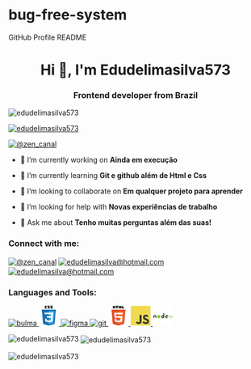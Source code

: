 # bug-free-system
GitHub Profile README
<h1 align="center">Hi 👋, I'm Edudelimasilva573</h1>
<h3 align="center">Frontend developer from Brazil</h3>

<p align="left"> <img src="https://komarev.com/ghpvc/?username=edudelimasilva573&label=Profile%20views&color=0e75b6&style=flat" alt="edudelimasilva573" /> </p>

<p align="left"> <a href="https://github.com/ryo-ma/github-profile-trophy"><img src="https://github-profile-trophy.vercel.app/?username=edudelimasilva573" alt="edudelimasilva573" /></a> </p>

<p align="left"> <a href="https://twitter.com/@zen_canal" target="blank"><img src="https://img.shields.io/twitter/follow/@zen_canal?logo=twitter&style=for-the-badge" alt="@zen_canal" /></a> </p>

- 🔭 I’m currently working on **Ainda em execução**

- 🌱 I’m currently learning **Git e github além de Html e Css**

- 👯 I’m looking to collaborate on **Em qualquer projeto para aprender**

- 🤝 I’m looking for help with **Novas experiências de trabalho**

- 💬 Ask me about **Tenho muitas perguntas além das suas!**

<h3 align="left">Connect with me:</h3>
<p align="left">
<a href="https://twitter.com/@zen_canal" target="blank"><img align="center" src="https://raw.githubusercontent.com/rahuldkjain/github-profile-readme-generator/master/src/images/icons/Social/twitter.svg" alt="@zen_canal" height="30" width="40" /></a>
<a href="https://fb.com/edudelimasilva@hotmail.com" target="blank"><img align="center" src="https://raw.githubusercontent.com/rahuldkjain/github-profile-readme-generator/master/src/images/icons/Social/facebook.svg" alt="edudelimasilva@hotmail.com" height="30" width="40" /></a>
<a href="https://instagram.com/edudelimasilva@hotmail.com" target="blank"><img align="center" src="https://raw.githubusercontent.com/rahuldkjain/github-profile-readme-generator/master/src/images/icons/Social/instagram.svg" alt="edudelimasilva@hotmail.com" height="30" width="40" /></a>
</p>

<h3 align="left">Languages and Tools:</h3>
<p align="left"> <a href="https://bulma.io/" target="_blank" rel="noreferrer"> <img src="https://raw.githubusercontent.com/gilbarbara/logos/804dc257b59e144eaca5bc6ffd16949752c6f789/logos/bulma.svg" alt="bulma" width="40" height="40"/> </a> <a href="https://www.w3schools.com/css/" target="_blank" rel="noreferrer"> <img src="https://raw.githubusercontent.com/devicons/devicon/master/icons/css3/css3-original-wordmark.svg" alt="css3" width="40" height="40"/> </a> <a href="https://www.figma.com/" target="_blank" rel="noreferrer"> <img src="https://www.vectorlogo.zone/logos/figma/figma-icon.svg" alt="figma" width="40" height="40"/> </a> <a href="https://git-scm.com/" target="_blank" rel="noreferrer"> <img src="https://www.vectorlogo.zone/logos/git-scm/git-scm-icon.svg" alt="git" width="40" height="40"/> </a> <a href="https://www.w3.org/html/" target="_blank" rel="noreferrer"> <img src="https://raw.githubusercontent.com/devicons/devicon/master/icons/html5/html5-original-wordmark.svg" alt="html5" width="40" height="40"/> </a> <a href="https://developer.mozilla.org/en-US/docs/Web/JavaScript" target="_blank" rel="noreferrer"> <img src="https://raw.githubusercontent.com/devicons/devicon/master/icons/javascript/javascript-original.svg" alt="javascript" width="40" height="40"/> </a> <a href="https://nodejs.org" target="_blank" rel="noreferrer"> <img src="https://raw.githubusercontent.com/devicons/devicon/master/icons/nodejs/nodejs-original-wordmark.svg" alt="nodejs" width="40" height="40"/> </a> </p>

<p><img align="left" src="https://github-readme-stats.vercel.app/api/top-langs?username=edudelimasilva573&show_icons=true&locale=en&layout=compact" alt="edudelimasilva573" /></p>

<p>&nbsp;<img align="center" src="https://github-readme-stats.vercel.app/api?username=edudelimasilva573&show_icons=true&locale=en" alt="edudelimasilva573" /></p>

<p><img align="center" src="https://github-readme-streak-stats.herokuapp.com/?user=edudelimasilva573&" alt="edudelimasilva573" /></p>
